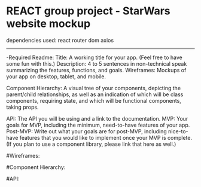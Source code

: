 # REACT group project - StarWars website mockup

dependencies used:
react router dom
axios



------------------------------------------------------------------------------------
-Required Readme:
Title: A working title for your app. (Feel free to have some fun with this.)
Description: 4 to 5 sentences in non-technical speak summarizing the features, functions, and goals.
Wireframes: Mockups of your app on desktop, tablet, and mobile.

Component Hierarchy: A visual tree of your components, depicting the parent/child relationships, as well as an indication of which will be class components, requiring state, and which will be functional components, taking props.


API: The API you will be using and a link to the documentation.
MVP: Your goals for MVP, including the minimum, need-to-have features of your app.
Post-MVP: Write out what your goals are for post-MVP, including nice-to-have features that you would like to implement once your MVP is complete. (If you plan to use a component library, please link that here as well.)

#Wireframes:

#Component Hierarchy:

#API:


